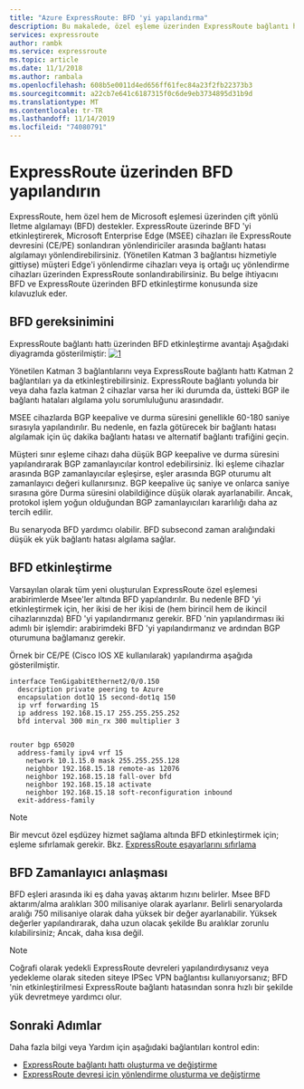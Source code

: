 ```yaml
---
title: "Azure ExpressRoute: BFD 'yi yapılandırma"
description: Bu makalede, özel eşleme üzerinden ExpressRoute bağlantı hattının BFD (iletme çift yönlü algılama) yapılandırma hakkında yönergeler sağlar.
services: expressroute
author: rambk
ms.service: expressroute
ms.topic: article
ms.date: 11/1/2018
ms.author: rambala
ms.openlocfilehash: 608b5e0011d4ed656ff61fec84a23f2fb22373b3
ms.sourcegitcommit: a22cb7e641c6187315f0c6de9eb3734895d31b9d
ms.translationtype: MT
ms.contentlocale: tr-TR
ms.lasthandoff: 11/14/2019
ms.locfileid: "74080791"
---
```

# <a name="configure-bfd-over-expressroute"></a>ExpressRoute üzerinden BFD yapılandırın

ExpressRoute, hem özel hem de Microsoft eşlemesi üzerinden çift yönlü Iletme algılamayı (BFD) destekler. ExpressRoute üzerinde BFD 'yi etkinleştirerek, Microsoft Enterprise Edge (MSEE) cihazları ile ExpressRoute devresini (CE/PE) sonlandıran yönlendiriciler arasında bağlantı hatası algılamayı yönlendirebilirsiniz. (Yönetilen Katman 3 bağlantısı hizmetiyle gittiyse) müşteri Edge'i yönlendirme cihazları veya iş ortağı uç yönlendirme cihazları üzerinden ExpressRoute sonlandırabilirsiniz. Bu belge ihtiyacını BFD ve ExpressRoute üzerinden BFD etkinleştirme konusunda size kılavuzluk eder.

## <a name="need-for-bfd"></a>BFD gereksinimini

ExpressRoute bağlantı hattı üzerinden BFD etkinleştirme avantajı Aşağıdaki diyagramda gösterilmiştir: [ ![1]][1]

Yönetilen Katman 3 bağlantılarını veya ExpressRoute bağlantı hattı Katman 2 bağlantıları ya da etkinleştirebilirsiniz. ExpressRoute bağlantı yolunda bir veya daha fazla katman 2 cihazlar varsa her iki durumda da, üstteki BGP ile bağlantı hataları algılama yolu sorumluluğunu arasındadır.

MSEE cihazlarda BGP keepalive ve durma süresini genellikle 60-180 saniye sırasıyla yapılandırılır. Bu nedenle, en fazla götürecek bir bağlantı hatası algılamak için üç dakika bağlantı hatası ve alternatif bağlantı trafiğini geçin.

Müşteri sınır eşleme cihazı daha düşük BGP keepalive ve durma süresini yapılandırarak BGP zamanlayıcılar kontrol edebilirsiniz. İki eşleme cihazlar arasında BGP zamanlayıcılar eşleşirse, eşler arasında BGP oturumu alt zamanlayıcı değeri kullanırsınız. BGP keepalive üç saniye ve onlarca saniye sırasına göre Durma süresini olabildiğince düşük olarak ayarlanabilir. Ancak, protokol işlem yoğun olduğundan BGP zamanlayıcıları kararlılığı daha az tercih edilir.

Bu senaryoda BFD yardımcı olabilir. BFD subsecond zaman aralığındaki düşük ek yük bağlantı hatası algılama sağlar. 


## <a name="enabling-bfd"></a>BFD etkinleştirme

Varsayılan olarak tüm yeni oluşturulan ExpressRoute özel eşlemesi arabirimlerde Msee'ler altında BFD yapılandırılır. Bu nedenle BFD 'yi etkinleştirmek için, her ikisi de her ikisi de (hem birincil hem de ikincil cihazlarınızda) BFD 'yi yapılandırmanız gerekir. BFD 'nin yapılandırması iki adımlı bir işlemdir: arabirimdeki BFD 'yi yapılandırmanız ve ardından BGP oturumuna bağlamanız gerekir.

Örnek bir CE/PE (Cisco IOS XE kullanılarak) yapılandırma aşağıda gösterilmiştir. 

    interface TenGigabitEthernet2/0/0.150
      description private peering to Azure
      encapsulation dot1Q 15 second-dot1q 150
      ip vrf forwarding 15
      ip address 192.168.15.17 255.255.255.252
      bfd interval 300 min_rx 300 multiplier 3


    router bgp 65020
      address-family ipv4 vrf 15
        network 10.1.15.0 mask 255.255.255.128
        neighbor 192.168.15.18 remote-as 12076
        neighbor 192.168.15.18 fall-over bfd
        neighbor 192.168.15.18 activate
        neighbor 192.168.15.18 soft-reconfiguration inbound
      exit-address-family

>[!NOTE]
>Bir mevcut özel eşdüzey hizmet sağlama altında BFD etkinleştirmek için; eşleme sıfırlamak gerekir. Bkz. [ExpressRoute eşayarlarını sıfırlama][ResetPeering]
>

## <a name="bfd-timer-negotiation"></a>BFD Zamanlayıcı anlaşması

BFD eşleri arasında iki eş daha yavaş aktarım hızını belirler. Msee BFD aktarım/alma aralıkları 300 milisaniye olarak ayarlanır. Belirli senaryolarda aralığı 750 milisaniye olarak daha yüksek bir değer ayarlanabilir. Yüksek değerler yapılandırarak, daha uzun olacak şekilde Bu aralıklar zorunlu kılabilirsiniz; Ancak, daha kısa değil.

>[!NOTE]
>Coğrafi olarak yedekli ExpressRoute devreleri yapılandırdıysanız veya yedekleme olarak siteden siteye IPSec VPN bağlantısı kullanıyorsanız; BFD 'nin etkinleştirilmesi ExpressRoute bağlantı hatasından sonra hızlı bir şekilde yük devretmeye yardımcı olur. 
>

## <a name="next-steps"></a>Sonraki Adımlar

Daha fazla bilgi veya Yardım için aşağıdaki bağlantıları kontrol edin:

- [ExpressRoute bağlantı hattı oluşturma ve değiştirme][CreateCircuit]
- [ExpressRoute devresi için yönlendirme oluşturma ve değiştirme][CreatePeering]

<!--Image References-->
[1]: ./media/expressroute-bfd/BFD_Need.png "BFD hızlandıran bağlantı hatası kesinti süresi"

<!--Link References-->
[CreateCircuit]: https://docs.microsoft.com/azure/expressroute/expressroute-howto-circuit-portal-resource-manager 
[CreatePeering]: https://docs.microsoft.com/azure/expressroute/expressroute-howto-routing-portal-resource-manager
[ResetPeering]: https://docs.microsoft.com/azure/expressroute/expressroute-howto-reset-peering






